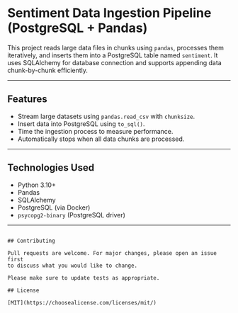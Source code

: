 # Sentiment Data Ingestion Pipeline (PostgreSQL + Pandas)

This project reads large data files in chunks using `pandas`, processes them iteratively, and inserts them into a PostgreSQL table named `sentiment`. It uses SQLAlchemy for database connection and supports appending data chunk-by-chunk efficiently.

---

## Features

- Stream large datasets using `pandas.read_csv` with `chunksize`.
- Insert data into PostgreSQL using `to_sql()`.
- Time the ingestion process to measure performance.
- Automatically stops when all data chunks are processed.

---

## Technologies Used

- Python 3.10+
- Pandas
- SQLAlchemy
- PostgreSQL (via Docker)
- `psycopg2-binary` (PostgreSQL driver)

---
```

## Contributing

Pull requests are welcome. For major changes, please open an issue first
to discuss what you would like to change.

Please make sure to update tests as appropriate.

## License

[MIT](https://choosealicense.com/licenses/mit/)
